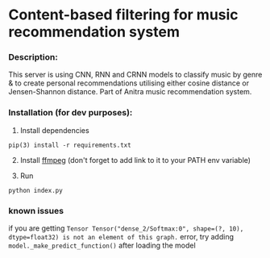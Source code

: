 # Content-based filtering for music recommendation system

### Description: 
This server is using CNN, RNN and CRNN models to classify music by genre & to create personal recommendations utilising either cosine distance or Jensen-Shannon distance. Part of Anitra music recommendation system.

### Installation (for dev purposes):
1. Install dependencies 

```pip(3) install -r requirements.txt```

2. Install [ffmpeg](https://www.ffmpeg.org/download.html) (don't forget to add link to it to your PATH env variable)

3. Run

```python index.py```  

### known issues
if you are getting ```Tensor Tensor("dense_2/Softmax:0", shape=(?, 10), dtype=float32) is not an element of this graph.``` error, try adding  ```model._make_predict_function()``` after loading the model
